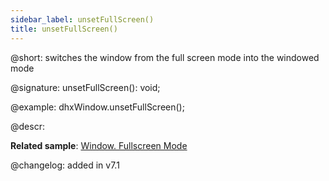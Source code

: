 ```yaml
---
sidebar_label: unsetFullScreen()
title: unsetFullScreen()
---
```


@short: switches the window from the full screen mode into the windowed mode

@signature: unsetFullScreen(): void;

@example:
dhxWindow.unsetFullScreen();

@descr:

**Related sample**: [Window. Fullscreen Mode](https://snippet.dhtmlx.com/aftti5fy)

@changelog: added in v7.1

[comment]: # (@related:window/usage.md#fullscreen-mode)
